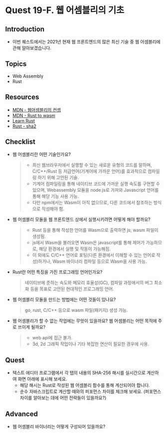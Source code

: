 # Quest 19-F. 웹 어셈블리의 기초

## Introduction

- 이번 퀘스트에서는 2021년 현재 웹 프론트엔드의 많은 최신 기술 중 웹 어셈블리에 관해 알아보겠습니다.

## Topics

- Web Assembly
- Rust

## Resources

- [MDN - 웹어셈블리의 컨셉](https://developer.mozilla.org/ko/docs/WebAssembly/Concepts)
- [MDN - Rust to wasm](https://developer.mozilla.org/ko/docs/WebAssembly/Rust_to_wasm)
- [Learn Rust](https://www.rust-lang.org/learn)
- [Rust - sha2](https://docs.rs/sha2/0.9.5/sha2/)

## Checklist

- 웹 어셈블리란 어떤 기술인가요?

  > - 최신 웹브라우저에서 실행할 수 있는 새로운 유형의 코드를 말하며, C/C++/Rust 등 저급언어(기계어에 가까운 언어)를 효과적으로 컴파일링 하기 위해 고안된 기술.
  > - 기계어 컴파일링을 통해 네이티브 코드에 가까운 실행 속도를 구현할 수 있으며, Webassembly 모듈을 node.js로 가져와 Javascript 언어를 통해 해당 기능 사용 가능.
  > - 다만 npm에서는 Wasm이 아직 없으므로, 다른 코드에서 참조하는 방식으로 작성해야 함.

- 웹 어셈블리 모듈을 웹 프론트엔드 상에서 실행시키려면 어떻게 해야 할까요?

  > - Rust 등을 통해 작성한 언어를 Wasm으로 출력하면 js, wasm 파일이 생성됨.
  > - js에서 Wasm을 불러오면 Wasm은 javascript를 통해 제어가 가능하므로, 해당 환경에서 실행 및 작동이 가능해짐.
  > - 이 외에도 C/C++ 언어로 포팅(다른 환경에서 이해할 수 있는 언어로 작성)하거나, Wasm 바이너리 컴파일 등으로 Wasm을 사용 가능.

- Rust란 어떤 특징을 가진 프로그래밍 언어인가요?

  > 네이티브에 준하는 속도와 메모리 효율성(GC), 컴파일 과정에서의 버그 최소화 등을 목표로 고안된 현대적인 프로그래밍 언어.

- 웹 어셈블리 모듈을 만드는 방법에는 어떤 것들이 있나요?

  > go, rust, C/C++ 등으로 wasm 파일(패키지) 생성 가능.

- 웹 어셈블리가 할 수 없는 작업에는 무엇이 있을까요? 웹 어셈블리는 어떤 목적에 주로 쓰이게 될까요?

  > - web api에 접근 불가.
  > - 3d, 2d 그래픽 작업이나 기타 복잡한 연산이 필요한 경우에 사용.

## Quest

- 텍스트 에디터 프로그램에서 각 탭의 내용의 SHA-256 해시를 실시간으로 계산하여 화면 아래에 표시해 보세요.
  - 해당 해시는 Rust로 작성된 웹 어셈블리 함수를 통해 계산되어야 합니다.
  - 순수 자바스크립트로 계산할 때와의 퍼포먼스 차이를 체크해 보세요. (퍼포먼스 차이를 알아보는 데에 어떤 전략들이 있을까요?)

## Advanced

- 웹 어셈블리 바이너리는 어떻게 구성되어 있을까요?
